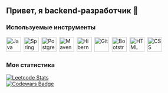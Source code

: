 ## Привет, я backend-разработчик 👋

### Используемые инструменты
<img src="https://cdn.jsdelivr.net/gh/devicons/devicon@latest/icons/java/java-original.svg" title="Java" width="40" height="40">&nbsp;
<img src="https://cdn.jsdelivr.net/gh/devicons/devicon@latest/icons/spring/spring-original.svg" title="Spring" width="40" height="40">&nbsp;
<img src="https://cdn.jsdelivr.net/gh/devicons/devicon@latest/icons/postgresql/postgresql-original.svg" title="PostgreSQL" width="40" height="40">&nbsp;
<img src="https://cdn.jsdelivr.net/gh/devicons/devicon@latest/icons/maven/maven-original.svg" title="Maven" width="40" height="40">&nbsp;
<img src="https://cdn.jsdelivr.net/gh/devicons/devicon@latest/icons/hibernate/hibernate-original.svg" title="Hibernate" width="40" height="40">&nbsp;
<img src="https://cdn.jsdelivr.net/gh/devicons/devicon@latest/icons/git/git-original.svg" title="Git" width="40" height="40"/>&nbsp;
<img src="https://cdn.jsdelivr.net/gh/devicons/devicon@latest/icons/bootstrap/bootstrap-original.svg" title="Bootstrap" width="40" height="40"/>&nbsp;
<img src="https://cdn.jsdelivr.net/gh/devicons/devicon@latest/icons/html5/html5-original.svg" title="HTML" width="40" height="40"/>&nbsp;
<img src="https://cdn.jsdelivr.net/gh/devicons/devicon@latest/icons/css3/css3-original.svg" title="CSS" width="40" height="40"/>&nbsp;

### Моя статистика
[![Leetcode Stats](https://leetcard.jacoblin.cool/sirensontheway?theme=dark)](https://leetcode.com/sirensontheway)
</br>
[![Codewars Badge](https://www.codewars.com/users/iamnotforza/badges/large)](https://www.codewars.com/users/iamnotforza)


<!--
**sirensonthewayy/sirensonthewayy** is a ✨ _special_ ✨ repository because its `README.md` (this file) appears on your GitHub profile.

Here are some ideas to get you started:

- 🔭 I’m currently working on ...
- 🌱 I’m currently learning ...
- 👯 I’m looking to collaborate on ...
- 🤔 I’m looking for help with ...
- 💬 Ask me about ...
- 📫 How to reach me: ...
- 😄 Pronouns: ...
- ⚡ Fun fact: ...
-->
